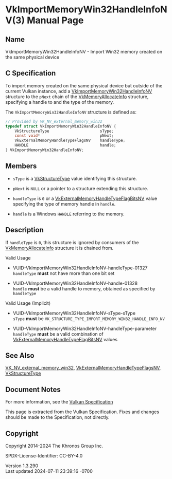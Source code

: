 # VkImportMemoryWin32HandleInfoNV(3) Manual Page

## Name

VkImportMemoryWin32HandleInfoNV - Import Win32 memory created on the
same physical device



## <a href="#_c_specification" class="anchor"></a>C Specification

To import memory created on the same physical device but outside of the
current Vulkan instance, add a
[VkImportMemoryWin32HandleInfoNV](https://registry.khronos.org/vulkan/specs/1.3-extensions/man/html/VkImportMemoryWin32HandleInfoNV.html)
structure to the `pNext` chain of the
[VkMemoryAllocateInfo](https://registry.khronos.org/vulkan/specs/1.3-extensions/man/html/VkMemoryAllocateInfo.html) structure, specifying
a handle to and the type of the memory.

The `VkImportMemoryWin32HandleInfoNV` structure is defined as:

``` c
// Provided by VK_NV_external_memory_win32
typedef struct VkImportMemoryWin32HandleInfoNV {
    VkStructureType                      sType;
    const void*                          pNext;
    VkExternalMemoryHandleTypeFlagsNV    handleType;
    HANDLE                               handle;
} VkImportMemoryWin32HandleInfoNV;
```

## <a href="#_members" class="anchor"></a>Members

- `sType` is a [VkStructureType](https://registry.khronos.org/vulkan/specs/1.3-extensions/man/html/VkStructureType.html) value identifying
  this structure.

- `pNext` is `NULL` or a pointer to a structure extending this
  structure.

- `handleType` is `0` or a
  [VkExternalMemoryHandleTypeFlagBitsNV](https://registry.khronos.org/vulkan/specs/1.3-extensions/man/html/VkExternalMemoryHandleTypeFlagBitsNV.html)
  value specifying the type of memory handle in `handle`.

- `handle` is a Windows `HANDLE` referring to the memory.

## <a href="#_description" class="anchor"></a>Description

If `handleType` is `0`, this structure is ignored by consumers of the
[VkMemoryAllocateInfo](https://registry.khronos.org/vulkan/specs/1.3-extensions/man/html/VkMemoryAllocateInfo.html) structure it is
chained from.

Valid Usage

- <a href="#VUID-VkImportMemoryWin32HandleInfoNV-handleType-01327"
  id="VUID-VkImportMemoryWin32HandleInfoNV-handleType-01327"></a>
  VUID-VkImportMemoryWin32HandleInfoNV-handleType-01327  
  `handleType` **must** not have more than one bit set

- <a href="#VUID-VkImportMemoryWin32HandleInfoNV-handle-01328"
  id="VUID-VkImportMemoryWin32HandleInfoNV-handle-01328"></a>
  VUID-VkImportMemoryWin32HandleInfoNV-handle-01328  
  `handle` **must** be a valid handle to memory, obtained as specified
  by `handleType`

Valid Usage (Implicit)

- <a href="#VUID-VkImportMemoryWin32HandleInfoNV-sType-sType"
  id="VUID-VkImportMemoryWin32HandleInfoNV-sType-sType"></a>
  VUID-VkImportMemoryWin32HandleInfoNV-sType-sType  
  `sType` **must** be
  `VK_STRUCTURE_TYPE_IMPORT_MEMORY_WIN32_HANDLE_INFO_NV`

- <a href="#VUID-VkImportMemoryWin32HandleInfoNV-handleType-parameter"
  id="VUID-VkImportMemoryWin32HandleInfoNV-handleType-parameter"></a>
  VUID-VkImportMemoryWin32HandleInfoNV-handleType-parameter  
  `handleType` **must** be a valid combination of
  [VkExternalMemoryHandleTypeFlagBitsNV](https://registry.khronos.org/vulkan/specs/1.3-extensions/man/html/VkExternalMemoryHandleTypeFlagBitsNV.html)
  values

## <a href="#_see_also" class="anchor"></a>See Also

[VK_NV_external_memory_win32](https://registry.khronos.org/vulkan/specs/1.3-extensions/man/html/VK_NV_external_memory_win32.html),
[VkExternalMemoryHandleTypeFlagsNV](https://registry.khronos.org/vulkan/specs/1.3-extensions/man/html/VkExternalMemoryHandleTypeFlagsNV.html),
[VkStructureType](https://registry.khronos.org/vulkan/specs/1.3-extensions/man/html/VkStructureType.html)

## <a href="#_document_notes" class="anchor"></a>Document Notes

For more information, see the <a
href="https://registry.khronos.org/vulkan/specs/1.3-extensions/html/vkspec.html#VkImportMemoryWin32HandleInfoNV"
target="_blank" rel="noopener">Vulkan Specification</a>

This page is extracted from the Vulkan Specification. Fixes and changes
should be made to the Specification, not directly.

## <a href="#_copyright" class="anchor"></a>Copyright

Copyright 2014-2024 The Khronos Group Inc.

SPDX-License-Identifier: CC-BY-4.0

Version 1.3.290  
Last updated 2024-07-11 23:39:16 -0700
